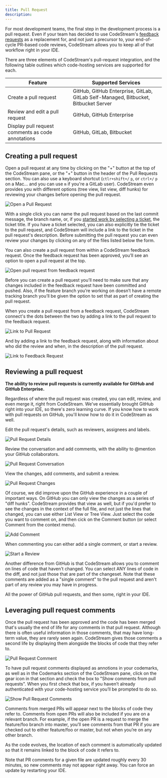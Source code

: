 ```yaml
---
title: Pull Request
description: 
---
```


For most development teams, the final step in the development process is a pull
request. Even if your team has decided to use CodeStream's [feedback
requests](feedback-requests) as a replacement for, and not just a precursor to,
your end-of-cycle PR-based code reviews, CodeStream allows you to keep all of
that workflow right in your IDE.

There are three elements of CodeStream's pull-request integration, and the
following table outlines which code-hosting services are supported for each.

Feature|Supported Services
-------------|-------
Create a pull request|GitHub, GitHub Enterprise, GitLab, GitLab Self-Managed, Bitbucket, Bitbucket Server
Review and edit a pull request|GitHub, GitHub Enterprise
Display pull request comments as code annotations|GitHub, GitLab, Bitbucket

## Creating a pull request

Open a pull request at any time by clicking on the "+" button at the top of the
CodeStream pane, or the "+" button in the header of the Pull Requests
section. You can also use a keyboard shortcut (`ctlr+shift+/` `p`, or `ctrl+/`
`p` on a Mac... and you can use `m` if you're a GitLab user). CodeStream even
provides you with different options (tree view, list view, diff hunks) for
reviewing your changes before opening the pull request.

![Open a Pull Request](../assets/images/OpenPullRequest.png)

With a single click you can name the pull request based on the last commit
message, the branch name, or, if you [started work by selecting a
ticket](start-work), the ticket title. If you have a ticket selected, you can
also explicitly tie the ticket to the pull request, and CodeStream will include
a link to the ticket in the pull request's description. Before submitting the
pull request you can even review your changes by clicking on any of the files
listed below the form.

You can also create a pull request from within a CodeStream feedback request.
Once the feedback request has been approved, you’ll see an option to open a pull
request at the top.

![Open pull request from feedback request](../assets/images/OpenPRfromFR.png)

Before you can create a pull request you’ll need to make sure that any changes
included in the feedback request have been committed and pushed. Also, if the
feature branch you’re working on doesn’t have a remote tracking branch you’ll be
given the option to set that as part of creating the pull request.

When you create a pull request from a feedback request, CodeStream connect's the
dots between the two by adding a link to the pull request to the feedback
request.

![Link to Pull Request](../assets/images/LinkToPullRequest.png)

And by adding a link to the feedback request, along with information about who
did the review and when, in the description of the pull request.

![Link to Feedback Request](../assets/images/LinkToFeedbackRequest.png)

## Reviewing a pull request

**The ability to review pull requests is currently available for GitHub and
GitHub Enterprise.**

Regardless of where the pull request was created, you can edit, review, and even
merge it, right from CodeStream. We've essentially brought GitHub right into
your IDE, so there's zero learning curve. If you know how to work with pull
requests on GitHub, you'll know how to do it in CodeStream as well.

Edit the pull request's details, such as reviewers, assignees and labels.

![Pull Request Details](../assets/images/PRDetails-GH.png)

Review the conversation and add comments, with the ability to @mention your
GitHub collaborators. 

![Pull Request Conversation](../assets/images/PRConversation-GH.png)

View the changes, add comments, and submit a review.

![Pull Request Changes](../assets/images/PRChanges-GH.png)

Of course, we did improve upon the GitHub experience in a couple of important
ways. On GitHub you can only view the changes as a series of "diff hunks".
CodeStream provides that view as well, but if you'd prefer to see the changes in
the context of the full file, and not just the lines that changed, you can use
either List View or Tree View. Just select the code you want to comment on, and
then cick on the Comment button (or select Comment from the context menu).

![Add Comment](../assets/images/PRComment-GH.png)

When commenting you can either add a single comment, or start a review.

![Start a Review](../assets/images/PRCommentForm-GH.png)

Another difference from GitHub is that CodeStream allows you to comment on lines
of code that haven't changed. You can select ANY lines of code in the diff, and
not just those that are part of the changeset. Note that these comments are
added as a "single comment" to the pull request and aren't part of any review
you may have in progress.

All the power of GitHub pull requests, and then some, right in your IDE.

## Leveraging pull request comments

Once the pull request has been approved and the code has been merged that's
usually the end of life for any comments in that pull request. Although there is
often useful information in those comments, that may have long-term value, they
are rarely seen again. CodeStream gives those comments a second life by
displaying them alongside the blocks of code that they refer to. 

![Pull Request Comment](../assets/images/PRComment-Gutter.png)

To have pull request comments displayed as annotions in your codemarks, as well
as in the Codemarks section of the CodeStream pane, click on the gear icon in
that section and check the box to "Show comments from pull requests". When you
first check that box, if you haven’t already authenticated with your
code-hosting service you’ll be prompted to do so.

![Show Pull Request Comments](../assets/images/CodemarksSection-Settings.png)

Comments from merged PRs will appear next to the blocks of code they refer to.
Comments from open PRs will also be included if you are on a relevant branch.
For example, if the open PR is a request to merge the feature/foo branch into
master, you’ll see comments from that PR if you are checked out to either
feature/foo or master, but not when you’re on any other branch.

As the code evolves, the location of each comment is automatically updated so
that it remains linked to the block of code it refers to.

Note that PR comments for a given file are updated roughly every 30 minutes, so
new comments may not appear right away. You can force an update by restarting
your IDE.